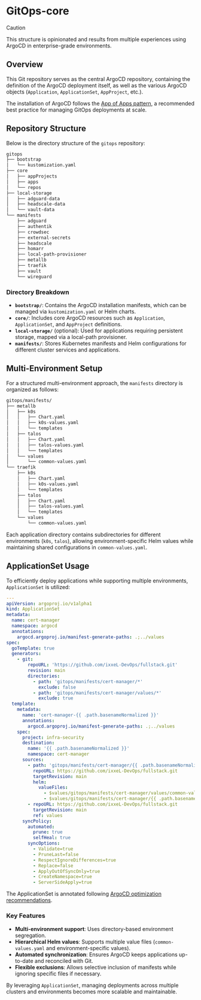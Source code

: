 # GitOps-core

> [!CAUTION]
> This structure is opinionated and results from multiple experiences using ArgoCD in enterprise-grade environments.

## Overview

This Git repository serves as the central ArgoCD repository, containing the definition of the ArgoCD deployment itself, as well as the various ArgoCD objects (`Application`, `ApplicationSet`, `AppProject`, etc.).

The installation of ArgoCD follows the [App of Apps pattern](https://argo-cd.readthedocs.io/en/stable/operator-manual/cluster-bootstrapping/#app-of-apps-pattern), a recommended best practice for managing GitOps deployments at scale.

## Repository Structure

Below is the directory structure of the `gitops` repository:

```bash
gitops
├── bootstrap
│   └── kustomization.yaml
├── core
│   ├── appProjects
│   ├── apps
│   └── repos
├── local-storage
│   ├── adguard-data
│   ├── headscale-data
│   └── vault-data
└── manifests
    ├── adguard
    ├── authentik
    ├── crowdsec
    ├── external-secrets
    ├── headscale
    ├── homarr
    ├── local-path-provisioner
    ├── metallb
    ├── traefik
    ├── vault
    └── wireguard
```

### Directory Breakdown

- **`bootstrap/`**: Contains the ArgoCD installation manifests, which can be managed via `kustomization.yaml` or Helm charts.
- **`core/`**: Includes core ArgoCD resources such as `Application`, `ApplicationSet`, and `AppProject` definitions.
- **`local-storage/`** (optional): Used for applications requiring persistent storage, mapped via a local-path provisioner.
- **`manifests/`**: Stores Kubernetes manifests and Helm configurations for different cluster services and applications.

## Multi-Environment Setup

For a structured multi-environment approach, the `manifests` directory is organized as follows:

```bash
gitops/manifests/
├── metallb
│   ├── k0s
│   │   ├── Chart.yaml
│   │   ├── k0s-values.yaml
│   │   └── templates
│   ├── talos
│   │   ├── Chart.yaml
│   │   ├── talos-values.yaml
│   │   └── templates
│   └── values
│       └── common-values.yaml
└── traefik
    ├── k0s
    │   ├── Chart.yaml
    │   ├── k0s-values.yaml
    │   └── templates
    ├── talos
    │   ├── Chart.yaml
    │   ├── talos-values.yaml
    │   └── templates
    └── values
        └── common-values.yaml
```

Each application directory contains subdirectories for different environments (`k0s`, `talos`), allowing environment-specific Helm values while maintaining shared configurations in `common-values.yaml`.

## ApplicationSet Usage

To efficiently deploy applications while supporting multiple environments, `ApplicationSet` is utilized:

```yaml
---
apiVersion: argoproj.io/v1alpha1
kind: ApplicationSet
metadata:
  name: cert-manager
  namespace: argocd
  annotations:
    argocd.argoproj.io/manifest-generate-paths: .;../values
spec:
  goTemplate: true
  generators:
    - git:
        repoURL: 'https://github.com/ixxeL-DevOps/fullstack.git'
        revision: main
        directories:
          - path: 'gitops/manifests/cert-manager/*'
            exclude: false
          - path: 'gitops/manifests/cert-manager/values/*'
            exclude: true
  template:
    metadata:
      name: 'cert-manager-{{ .path.basenameNormalized }}'
      annotations:
        argocd.argoproj.io/manifest-generate-paths: .;../values
    spec:
      project: infra-security
      destination:
        name: '{{ .path.basenameNormalized }}'
        namespace: cert-manager
      sources:
        - path: 'gitops/manifests/cert-manager/{{ .path.basenameNormalized }}'
          repoURL: https://github.com/ixxeL-DevOps/fullstack.git
          targetRevision: main
          helm:
            valueFiles:
              - $values/gitops/manifests/cert-manager/values/common-values.yaml
              - $values/gitops/manifests/cert-manager/{{ .path.basenameNormalized }}/{{ .path.basenameNormalized }}-values.yaml
        - repoURL: https://github.com/ixxeL-DevOps/fullstack.git
          targetRevision: main
          ref: values
      syncPolicy:
        automated:
          prune: true
          selfHeal: true
        syncOptions:
          - Validate=true
          - PruneLast=false
          - RespectIgnoreDifferences=true
          - Replace=false
          - ApplyOutOfSyncOnly=true
          - CreateNamespace=true
          - ServerSideApply=true
```

The ApplicationSet is annotated following [ArgoCD optimization recommendations](https://argo-cd.readthedocs.io/en/stable/operator-manual/high_availability/#manifest-paths-annotation).

### Key Features

- **Multi-environment support**: Uses directory-based environment segregation.
- **Hierarchical Helm values**: Supports multiple value files (`common-values.yaml` and environment-specific values).
- **Automated synchronization**: Ensures ArgoCD keeps applications up-to-date and reconciled with Git.
- **Flexible exclusions**: Allows selective inclusion of manifests while ignoring specific files if necessary.

By leveraging `ApplicationSet`, managing deployments across multiple clusters and environments becomes more scalable and maintainable.
